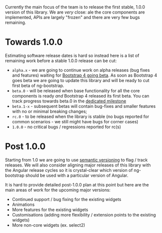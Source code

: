 Currently the main focus of the team is to release the first stable, 1.0.0 version of this library. We are _very_ close: ale the core components are implemented, APIs are largely "frozen" and there are very few bugs remaining. 

# Towards 1.0.0

Estimating software release dates is hard so instead here is a list of remaining work before a stable 1.0.0 release can be cut:

* `alpha.x` - we are going to continue work on alpha releases (bug fixes and features) waiting for [Bootstrap 4 going beta](https://github.com/twbs/bootstrap/milestone/41). As soon as Bootstrap 4 goes beta we are going to update this library and will be ready to cut first beta of ng-bootstrap.
* `beta.0` - will be released when base functionality for all the core components is ready _and_ Bootstrap 4 released its first beta. You can track progress towards beta.0 in the [dedicated milestone](https://github.com/ng-bootstrap/ng-bootstrap/milestone/4)
* `beta.1-x` - subsequent betas will contain bug-fixes and smaller features with no or minimal breaking changes;
* `rc.0` - to be released when the library is stable (no bugs reported for common scenarios - we still might have bugs for corner cases)
* `1.0.0` - no critical bugs / regressions reported for rc(s)

# Post 1.0.0

Starting from 1.0 we are going to use [semantic versioning](http://semver.org/) to flag / track releases. We will also consider aligning major releases of this library with the Angular release cycles so it is crystal-clear which version of ng-bootstrap should be used with a particular version of Angular.

It is hard to provide detailed post-1.0.0 plan at this point but here are the main areas of work for the upcoming major versions:
* Continued support / bug fixing for the existing widgets
* Animations
* More features for the existing widgets
* Customisations (adding more flexibility / extension points to the existing widgets)
* More non-core widgets (ex. select2)